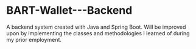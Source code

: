 # BART-Wallet---Backend
A backend system created with Java and Spring Boot. Will be improved upon by implementing the classes and methodologies I learned of during my prior employment.
